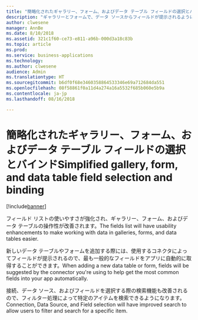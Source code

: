 ```yaml
---
title: "簡略化されたギャラリー、フォーム、およびデータ テーブル フィールドの選択とバインド"
description: "ギャラリーとフォームで、データ ソースからフィールドが提示されるようになるほか、検索とフィルター処理も改善されます。"
author: clwesene
manager: AnnBe
ms.date: 8/10/2018
ms.assetid: 321c1f60-ce73-e811-a96b-000d3a18c83b
ms.topic: article
ms.prod: 
ms.service: business-applications
ms.technology: 
ms.author: clwesene
audience: Admin
ms.translationtype: HT
ms.sourcegitcommit: b6df0f68e3460358864533346e69a712684da551
ms.openlocfilehash: 08f58861f0a11d4a274a16a5532f685b060e5b9a
ms.contentlocale: ja-jp
ms.lasthandoff: 08/16/2018

---
```

# <a name="simplified-gallery-form-and-data-table-field-selection-and-binding"></a><span data-ttu-id="9e908-103">簡略化されたギャラリー、フォーム、およびデータ テーブル フィールドの選択とバインド</span><span class="sxs-lookup"><span data-stu-id="9e908-103">Simplified gallery, form, and data table field selection and binding</span></span>


[!include[banner](../../includes/banner.md)]

<span data-ttu-id="9e908-104">フィールド リストの使いやすさが強化され、ギャラリー、フォーム、およびデータ テーブルの操作性が改善されます。</span><span class="sxs-lookup"><span data-stu-id="9e908-104">The fields list will have usability enhancements to make working with data in galleries, forms, and data tables easier.</span></span> 

<span data-ttu-id="9e908-105">新しいデータ テーブルやフォームを追加する際には、使用するコネクタによってフィールドが提示されるので、最も一般的なフィールドをアプリに自動的に取得することができます。</span><span class="sxs-lookup"><span data-stu-id="9e908-105">When adding a new data table or form, fields will be suggested by the connector you're using to help get the most common fields into your app automatically.</span></span>

<span data-ttu-id="9e908-106">接続、データ ソース、およびフィールドを選択する際の検索機能も改善されるので、フィルター処理によって特定のアイテムを検索できるようになります。</span><span class="sxs-lookup"><span data-stu-id="9e908-106">Connection, Data Source, and Field selection will have improved search to allow users to filter and search for a specific item.</span></span>

